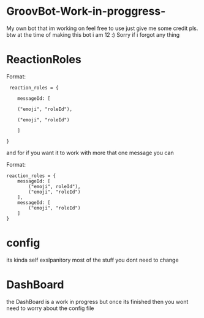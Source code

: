 # GroovBot-Work-in-proggress-
My own bot that im working on feel free to use just give me some credit pls. 
btw at the time of making this bot i am 12 :)
Sorry if i forgot any thing

# ReactionRoles

Format:

     reaction_roles = {

        messageId: [

        ("emoji", "roleId"),

        ("emoji", "roleId")

        ]

    }
and for if you want it to work with more that one message you can 

Format:

    reaction_roles = {
        messageId: [
            ("emoji", roleId"),
            ("emoji", "roleId")
        ],
        messageId: [
            ("emoji", "roleId")
        ]
    }

# config 
its kinda self exslpanitory 
most of the stuff you dont need to change

# DashBoard 
the DashBoard is a work in progress but once its finished then you wont need to worry about the config file

